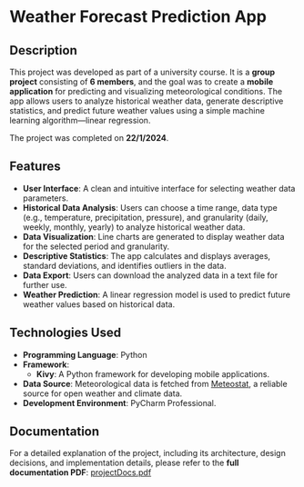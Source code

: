 # Weather Forecast Prediction App

## Description
This project was developed as part of a university course. It is a **group project** consisting of **6 members**, and the goal was to create a **mobile application** for predicting and visualizing meteorological conditions. The app allows users to analyze historical weather data, generate descriptive statistics, and predict future weather values using a simple machine learning algorithm—linear regression.

The project was completed on **22/1/2024**.

## Features
- **User Interface**: A clean and intuitive interface for selecting weather data parameters.
- **Historical Data Analysis**: Users can choose a time range, data type (e.g., temperature, precipitation, pressure), and granularity (daily, weekly, monthly, yearly) to analyze historical weather data.
- **Data Visualization**: Line charts are generated to display weather data for the selected period and granularity.
- **Descriptive Statistics**: The app calculates and displays averages, standard deviations, and identifies outliers in the data.
- **Data Export**: Users can download the analyzed data in a text file for further use.
- **Weather Prediction**: A linear regression model is used to predict future weather values based on historical data.

## Technologies Used
- **Programming Language**: Python
- **Framework**:
  - **Kivy**: A Python framework for developing mobile applications.
- **Data Source**: Meteorological data is fetched from [Meteostat](https://meteostat.net/), a reliable source for open weather and climate data.
- **Development Environment**: PyCharm Professional.

## Documentation
For a detailed explanation of the project, including its architecture, design decisions, and implementation details, please refer to the **full documentation PDF**: [projectDocs.pdf](https://github.com/KrsticevicM/Weather_Forecast_App/blob/main/projectDocs.pdf)
